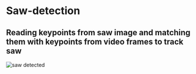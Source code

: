 # Saw-detection
## Reading keypoints from saw image and matching them with keypoints from video frames to track saw  
![saw detected](https://user-images.githubusercontent.com/52084580/169313430-3b0bf3a0-0edd-457b-8272-321ce9b382f6.JPG)
